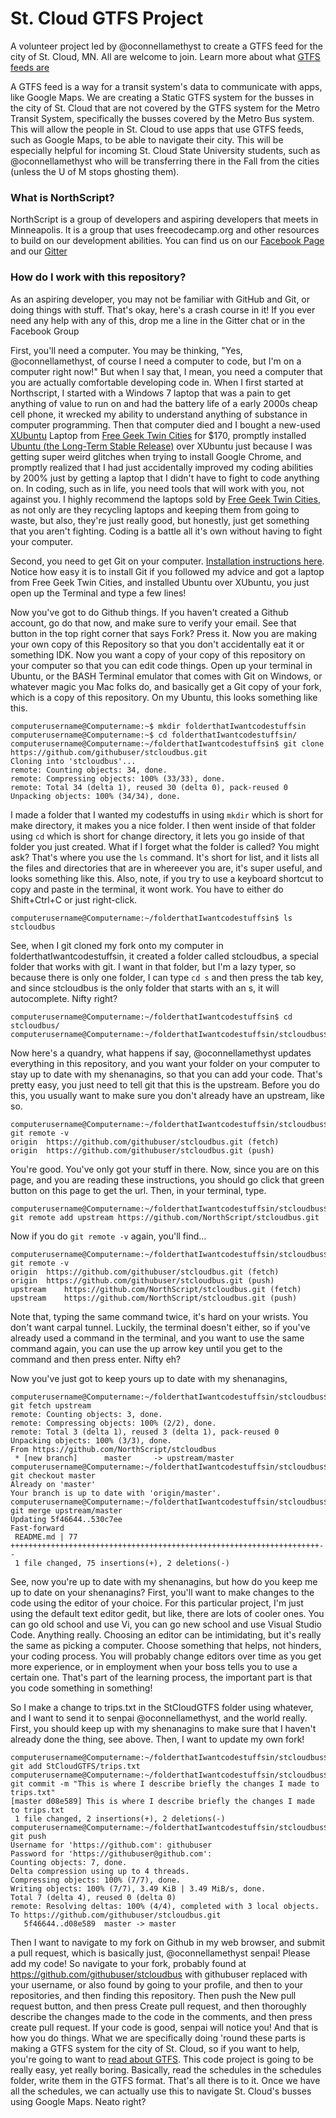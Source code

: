 # St. Cloud GTFS Project
A volunteer project led by @oconnellamethyst to create a GTFS feed for the city of St. Cloud, MN. All are welcome to join. Learn more about what [GTFS feeds are](https://developers.google.com/transit/)

A GTFS feed is a way for a transit system's data to communicate with apps, like Google Maps. We are creating a Static GTFS system for the busses in the city of St. Cloud that are not covered by the GTFS system for the Metro Transit System, specifically the busses covered by the Metro Bus system. This will allow the people in St. Cloud to use apps that use GTFS feeds, such as Google Maps, to be able to navigate their city. This will be especially helpful for incoming St. Cloud State University students, such as @oconnellamethyst who will be transferring there in the Fall from the cities (unless the U of M stops ghosting them).

### What is NorthScript?
NorthScript is a group of developers and aspiring developers that meets in Minneapolis. It is a group that uses freecodecamp.org and other resources to build on our development abilities. You can find us on our [Facebook Page](https://www.facebook.com/groups/free.code.camp.minneapolis/about/) and our [Gitter](https://gitter.im/Northscript/Lobby)

### How do I work with this repository?
As an aspiring developer, you may not be familiar with GitHub and Git, or doing things with stuff. That's okay, here's a crash course in it! If you ever need any help with any of this, drop me a line in the Gitter chat or in the Facebook Group

First, you'll need a computer. You may be thinking, "Yes, @oconnellamethyst, of course I need a computer to code, but I'm on a computer right now!" But when I say that, I mean, you need a computer that you are actually comfortable developing code in. When I first started at Northscript, I started with a Windows 7 laptop that was a pain to get anything of value to run on and had the battery life of a early 2000s cheap cell phone, it wrecked my ability to understand anything of substance in computer programming. Then that computer died and I bought a new-used [XUbuntu](https://xubuntu.org/tour/) Laptop from [Free Geek Twin Cities](http://freegeektwincities.org/) for $170, promptly installed [Ubuntu (the Long-Term Stable Release)](https://www.ubuntu.com/download/desktop) over XUbuntu just because I was getting super weird glitches when trying to install Google Chrome, and promptly realized that I had just accidentally improved my coding abilities by 200% just by getting a laptop that I didn't have to fight to code anything on. In coding, such as in life, you need tools that will work with you, not against you. I highly recommend the laptops sold by [Free Geek Twin Cities](http://freegeektwincities.org/), as not only are they recycling laptops and keeping them from going to waste, but also, they're just really good, but honestly, just get something that you aren't fighting. Coding is a battle all it's own without having to fight your computer.

Second, you need to get Git on your computer. [Installation instructions here](https://git-scm.com/book/en/v2/Getting-Started-Installing-Git). Notice how easy it is to install Git if you followed my advice and got a laptop from Free Geek Twin Cities, and installed Ubuntu over XUbuntu, you just open up the Terminal and type a few lines!

Now you've got to do Github things. If you haven't created a Github account, go do that now, and make sure to verify your email. See that button in the top right corner that says Fork? Press it. Now you are making your own copy of this Repository so that you don't accidentally eat it or something IDK. Now you want a copy of your copy of this repository on your computer so that you can edit code things. Open up your terminal in Ubuntu, or the BASH Terminal emulator that comes with Git on Windows, or whatever magic you Mac folks do, and basically get a Git copy of your fork, which is a copy of this repository. On my Ubuntu, this looks something like this.

```
computerusername@Computername:~$ mkdir folderthatIwantcodestuffsin
computerusername@Computername:~$ cd folderthatIwantcodestuffsin/
computerusername@Computername:~/folderthatIwantcodestuffsin$ git clone https://github.com/githubuser/stcloudbus.git
Cloning into 'stcloudbus'...
remote: Counting objects: 34, done.
remote: Compressing objects: 100% (33/33), done.
remote: Total 34 (delta 1), reused 30 (delta 0), pack-reused 0
Unpacking objects: 100% (34/34), done.
```

I made a folder that I wanted my codestuffs in using ```mkdir``` which is short for make directory, it makes you a nice folder. I then went inside of that folder using ```cd``` which is short for change directory, it lets you go inside of that folder you just created. What if I forget what the folder is called? You might ask? That's where you use the ```ls``` command. It's short for list, and it lists all the files and directories that are in whereever you are, it's super useful, and looks something like this. Also, note, if you try to use a keyboard shortcut to copy and paste in the terminal, it wont work. You have to either do Shift+Ctrl+C or just right-click.

```
computerusername@Computername:~/folderthatIwantcodestuffsin$ ls
stcloudbus
```

See, when I git cloned my fork onto my computer in folderthatIwantcodestuffsin, it created a folder called stcloudbus, a special folder that works with git. I want in that folder, but I'm a lazy typer, so because there is only one folder, I can type ```cd s``` and then press the tab key, and since stcloudbus is the only folder that starts with an s, it will autocomplete. Nifty right?

```
computerusername@Computername:~/folderthatIwantcodestuffsin$ cd stcloudbus/
computerusername@Computername:~/folderthatIwantcodestuffsin/stcloudbus$ 
```

Now here's a quandry, what happens if say, @oconnellamethyst updates everything in this repository, and you want your folder on your computer to stay up to date with my shenanagins, so that you can add your code. That's pretty easy, you just need to tell git that this is the upstream. Before you do this, you usually want to make sure you don't already have an upstream, like so.

```
computerusername@Computername:~/folderthatIwantcodestuffsin/stcloudbus$ git remote -v
origin	https://github.com/githubuser/stcloudbus.git (fetch)
origin	https://github.com/githubuser/stcloudbus.git (push)
```

You're good. You've only got your stuff in there. Now, since you are on this page, and you are reading these instructions, you should go click that green button on this page to get the url. Then, in your terminal, type.

```
computerusername@Computername:~/folderthatIwantcodestuffsin/stcloudbus$ git remote add upstream https://github.com/NorthScript/stcloudbus.git
```

Now if you do ```git remote -v``` again, you'll find...

```
computerusername@Computername:~/folderthatIwantcodestuffsin/stcloudbus$ git remote -v
origin	https://github.com/githubuser/stcloudbus.git (fetch)
origin	https://github.com/githubuser/stcloudbus.git (push)
upstream	https://github.com/NorthScript/stcloudbus.git (fetch)
upstream	https://github.com/NorthScript/stcloudbus.git (push)
```

Note that, typing the same command twice, it's hard on your wrists. You don't want carpal tunnel. Luckily, the terminal doesn't either, so if you've already used a command in the terminal, and you want to use the same command again, you can use the up arrow key until you get to the command and then press enter. Nifty eh?

Now you've just got to keep yours up to date with my shenanagins, 

```
computerusername@Computername:~/folderthatIwantcodestuffsin/stcloudbus$ git fetch upstream
remote: Counting objects: 3, done.
remote: Compressing objects: 100% (2/2), done.
remote: Total 3 (delta 1), reused 3 (delta 1), pack-reused 0
Unpacking objects: 100% (3/3), done.
From https://github.com/NorthScript/stcloudbus
 * [new branch]      master     -> upstream/master
computerusername@Computername:~/folderthatIwantcodestuffsin/stcloudbus$ git checkout master
Already on 'master'
Your branch is up to date with 'origin/master'.
computerusername@Computername:~/folderthatIwantcodestuffsin/stcloudbus$ git merge upstream/master
Updating 5f46644..530c7ee
Fast-forward
 README.md | 77 +++++++++++++++++++++++++++++++++++++++++++++++++++++++++++++++++++++--
 1 file changed, 75 insertions(+), 2 deletions(-)
```

See, now you're up to date with my shenanagins, but how do you keep me up to date on your shenanagins? First, you'll want to make changes to the code using the editor of your choice. For this particular project, I'm just using the default text editor gedit, but like, there are lots of cooler ones. You can go old school and use Vi, you can go new school and use Visual Studio Code. Anything really. Choosing an editor can be intimidating, but it's really the same as picking a computer. Choose something that helps, not hinders, your coding process. You will probably change editors over time as you get more experience, or in employment when your boss tells you to use a certain one. That's part of the learning process, the important part is that you code something in something!

So I make a change to trips.txt in the StCloudGTFS folder using whatever, and I want to send it to senpai @oconnellamethyst, and the world really. First, you should keep up with my shenanagins to make sure that I haven't already done the thing, see above. Then, I want to update my own fork!

```
computerusername@Computername:~/folderthatIwantcodestuffsin/stcloudbus$ git add StCloudGTFS/trips.txt
computerusername@Computername:~/folderthatIwantcodestuffsin/stcloudbus$ git commit -m "This is where I describe briefly the changes I made to trips.txt"
[master d08e589] This is where I describe briefly the changes I made to trips.txt
 1 file changed, 2 insertions(+), 2 deletions(-)
computerusername@Computername:~/folderthatIwantcodestuffsin/stcloudbus$ git push
Username for 'https://github.com': githubuser
Password for 'https://githubuser@github.com':
Counting objects: 7, done.
Delta compression using up to 4 threads.
Compressing objects: 100% (7/7), done.
Writing objects: 100% (7/7), 3.49 KiB | 3.49 MiB/s, done.
Total 7 (delta 4), reused 0 (delta 0)
remote: Resolving deltas: 100% (4/4), completed with 3 local objects.
To https://github.com/githubuser/stcloudbus.git
   5f46644..d08e589  master -> master
```

Then I want to navigate to my fork on Github in my web browser, and submit a pull request, which is basically just, @oconnellamethyst senpai! Please add my code! So navigate to your fork, probably found at https://github.com/githubuser/stcloudbus with githubuser replaced with your username, or also found by going to your profile, and then to your repositories, and then finding this repository. Then push the New pull request button, and then press Create pull request, and then thoroughly describe the changes made to the code in the comments, and then press create pull request. If your code is good, senpai will notice you! And that is how you do things. What we are specifically doing 'round these parts is making a GTFS system for the city of St. Cloud, so if you want to help, you're going to want to [read about GTFS](https://developers.google.com/transit/). This code project is going to be really easy, yet really boring. Basically, read the schedules in the schedules folder, write them in the GTFS format. That's all there is to it. Once we have all the schedules, we can actually use this to navigate St. Cloud's busses using Google Maps. Neato right?



